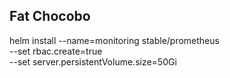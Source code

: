 ## Fat Chocobo

helm install --name=monitoring stable/prometheus \
  --set rbac.create=true \
  --set server.persistentVolume.size=50Gi
